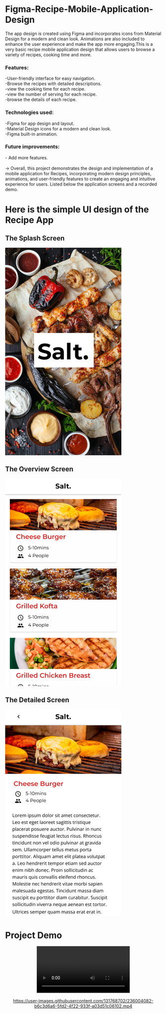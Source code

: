 # Figma-Recipe-Mobile-Application-Design
The app design is created using Figma and incorporates icons from Material Design for a modern and clean look. Animations are also included to enhance the user experience and make the app more engaging.This is a very basic recipe mobile application design that allows users to browse a variety of recipes, cooking time and more.

<h3>Features:</h3>

-User-friendly interface for easy navigation.<br>
-Browse the recipes with detailed descriptions.<br>
-view the cooking time for each recipe.<br>
-view the number of serving for each recipe.<br>
-browse the details of each recipe.<br>

<h3>Technologies used:</h3>

-Figma for app design and layout.<br>
-Material Design icons for a modern and clean look.<br>
-Figma built-in animation.<br>

<h3>Future improvements:</h3>
- Add more features.<br>
<br>
-> Overall, this project demonstrates the design and implementation of a mobile application for Recipes, incorporating modern design principles, animations, and user-friendly features to create an engaging and intuitive experience for users. Listed below the application screens and a recorded demo.

# Here is the simple UI design of the Recipe App

<div>
<h2> The Splash Screen </h2>
<img src="Splash Screen.png"></img>
<br>
<h2> The Overview Screen </h2>
<img src="Overview.png"></img>
<br>
<h2> The Detailed Screen </h2>
<img src="Detailed Screen.png"></img>
</div>

# Project  Demo
<div align="center">
<video controls autoplay>
      <source src="recipe_app_demo.mp4" type=video/mp4>
</video>

https://user-images.githubusercontent.com/131768702/236004082-b6c3d6a6-5fd2-4f22-933f-a03d51c06102.mp4
</div>

